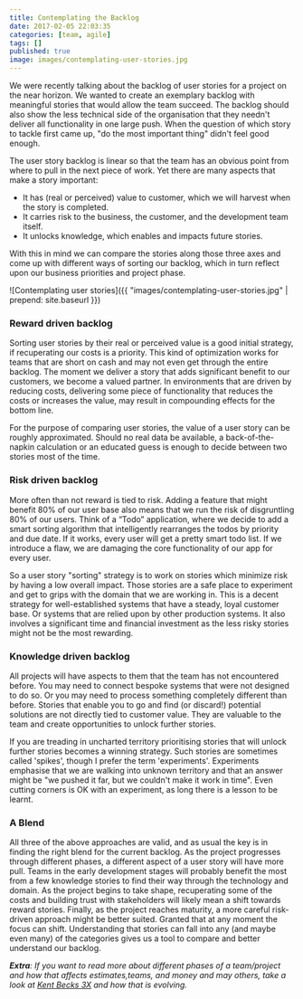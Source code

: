 ```yaml
---
title: Contemplating the Backlog
date: 2017-02-05 22:03:35
categories: [team, agile]
tags: []
published: true
image: images/contemplating-user-stories.jpg
---
```


We were recently talking about the backlog of user stories for a project on the near horizon. We wanted to create an exemplary backlog with meaningful stories that would allow the team succeed. The backlog should also show the less technical side of the organisation that they needn't deliver all functionality in one large push. When the question of which story to tackle first came up, "do the most important thing" didn't feel good enough.

The user story backlog is linear so that the team has an obvious point from where to pull in the next piece of work. Yet there are many aspects that make a story important:

* It has (real or perceived) value to customer, which we will harvest when the story is completed.
* It carries risk to the business, the customer, and the development team itself.
* It unlocks knowledge, which enables and impacts future stories.

With this in mind we can compare the stories along those three axes and come up with different ways of sorting our backlog, which in turn reflect upon our business priorities and project phase.

![Contemplating user stories]({{ "images/contemplating-user-stories.jpg" | prepend: site.baseurl }})

### Reward driven backlog

Sorting user stories by their real or perceived value is a good initial strategy, if recuperating our costs is a priority. This kind of optimization works for teams that are short on cash and may not even get through the entire backlog. The moment we deliver a story that adds significant benefit to our customers, we become a valued partner. In environments that are driven by reducing costs, delivering some piece of functionality that reduces the costs or increases the value, may result in compounding effects for the bottom line.

For the purpose of comparing user stories, the value of a user story can be roughly approximated. Should no real data be available, a back-of-the-napkin calculation or an educated guess is enough to decide between two stories most of the time.

### Risk driven backlog

More often than not reward is tied to risk. Adding a feature that might benefit 80% of our user base also means that we run the risk of disgruntling 80% of our users. Think of a “Todo” application, where we decide to add a smart sorting algorithm that intelligently rearranges the todos by priority and due date. If it works, every user will get a pretty smart todo list. If we introduce a flaw, we are damaging the core functionality of our app for every user.

So a user story "sorting" strategy is to work on stories which minimize risk by having a low overall impact. Those stories are a safe place to experiment and get to grips with the domain that we are working in. This is a decent strategy for well-established systems that have a steady, loyal customer base. Or systems that are relied upon by other production systems. It also involves a significant time and financial investment as the less risky stories might not be the most rewarding.

### Knowledge driven backlog

All projects will have aspects to them that the team has not encountered before. You may need to connect bespoke systems that were not designed to do so. Or you may need to process something completely different than before. Stories that enable you to go and find (or discard!) potential solutions are not directly tied to customer value. They are valuable to the team and create opportunities to unlock further stories.

If you are treading in uncharted territory prioritising stories that will unlock further stories becomes a winning strategy. Such stories are sometimes called 'spikes', though I prefer the term 'experiments'. Experiments emphasise that we are walking into unknown territory and that an answer might be "we pushed it far, but we couldn't make it work in time". Even cutting corners is OK with an experiment, as long there is a lesson to be learnt.



### A Blend

All three of the above approaches are valid, and as usual the key is in finding the right blend for the current backlog. As the project progresses through different phases, a different aspect of a user story will have more pull. Teams in the early development stages will probably benefit the most from a few knowledge stories to find their way through the technology and domain. As the project begins to take shape, recuperating some of the costs and building trust with stakeholders will likely mean a shift towards reward stories. Finally, as the project reaches maturity, a more careful risk-driven approach might be better suited. Granted that at any moment the focus can shift. Understanding that stories can fall into any (and maybe even many) of the categories gives us a tool to compare and better understand our backlog.

_**Extra**: If you want to read more about different phases of a team/project and how that affects estimates,teams, and money and may others, take a look at [Kent Becks 3X](https://www.facebook.com/notes/kent-beck/comparing-explore-expand-and-extract-topics-in-3x/1241983035834558) and how that is evolving._
